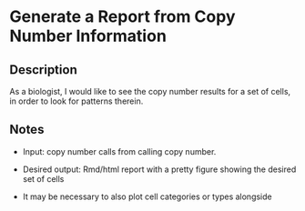 # Generate a Report from Copy Number Information

## Description

As a biologist, I would like to see the copy number results for a set of cells, in order to look for patterns therein.

## Notes

- Input: copy number calls from calling copy number.

- Desired output: Rmd/html report with a pretty figure showing the desired set of cells

- It may be necessary to also plot cell categories or types alongside
